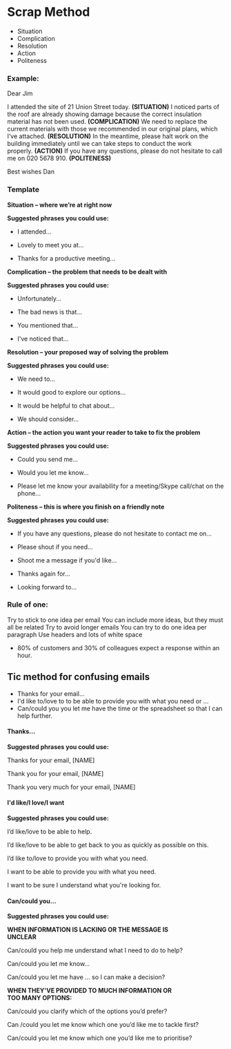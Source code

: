 # Scrap Method

- Situation
- Complication
-  Resolution
 - Action
 - Politeness

### Example:
 Dear Jim
 
 I attended the site of 21 Union Street today. **(SITUATION)**
 I noticed parts of the roof are already showing damage because the correct insulation material has not been used. **(COMPLICATION)**
 We need to replace the current materials with those we recommended in our original plans, which I’ve attached. **(RESOLUTION)**
 In the meantime, please halt work on the building immediately until we can take steps to conduct the work properly. **(ACTION)**
 If you have any questions, please do not hesitate to call me on 020 5678 910. **(POLITENESS)**
 
 Best wishes
 Dan



### Template

**Situation – where we’re at right now**

**Suggested phrases you could use:**
- I attended...

- Lovely to meet you at...

- Thanks for a productive meeting...

**Complication – the problem that needs to be dealt with**

**Suggested phrases you could use:**

- Unfortunately...

- The bad news is that...

- You mentioned that...

- I've noticed that...

**Resolution – your proposed way of solving the problem**

**Suggested phrases you could use:**

- We need to...

- It would good to explore our options...

- It would be helpful to chat about...

- We should consider...

**Action – the action you want your reader to take to fix the problem**

**Suggested phrases you could use:**

- Could you send me...

- Would you let me know...

- Please let me know your availability for a meeting/Skype call/chat on the phone...

**Politeness – this is where you finish on a friendly note**

**Suggested phrases you could use:**

- If you have any questions, please do not hesitate to contact me on...

- Please shout if you need...

- Shoot me a message if you'd like...

- Thanks again for...

- Looking forward to...




### Rule of one:
Try to stick to one idea per email
You can include more ideas, but they must all be related
Try to avoid longer emails
You can try to do one idea per paragraph 
Use headers and lots of white space

- 80% of customers and 30% of colleagues expect a response within an hour.


## Tic method for confusing emails

- Thanks for your email...
- I'd like to/love to to be able to provide you with what you need or ...
- Can/could you you let me have the time or the spreadsheet so that I can help further.

#### **Thanks...**

**Suggested phrases you could use:**

Thanks for your email, [NAME]

Thank you for your email, [NAME]

Thank you very much for your email, [NAME]

  

#### **I'd like/I love/I want**

**Suggested phrases you could use:**

I’d like/love to be able to help.

I’d like/love to be able to get back to you as quickly as possible on this.

I’d like to/love to provide you with what you need.

I want to be able to provide you with what you need.

I want to be sure I understand what you're looking for.

  

#### **Can/could you...**

**Suggested phrases you could use:**

**WHEN INFORMATION IS LACKING OR THE MESSAGE IS   
UNCLEAR**

Can/could you help me understand what I need to do to help?

Can/could you let me know...

Can/could you let me have ... so I can make a decision?

  

**WHEN THEY'VE PROVIDED TO MUCH INFORMATION OR   
TOO MANY OPTIONS:**

Can/could you clarify which of the options you’d prefer?

Can /could you let me know which one you’d like me to tackle first?

Can/could you let me know which one you’d like me to prioritise?